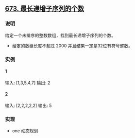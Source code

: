 ## [673. 最长递增子序列的个数](https://leetcode-cn.com/problems/number-of-longest-increasing-subsequence/)

### 说明
给定一个未排序的整数数组，找到最长递增子序列的个数。

* 给定的数组长度不超过 2000 并且结果一定是32位有符号整数。

### 实例
#### 1
输入: [1,3,5,4,7]
输出: 2

#### 2
输入: [2,2,2,2,2]
输出: 5

### 实现
* one 动态规划
